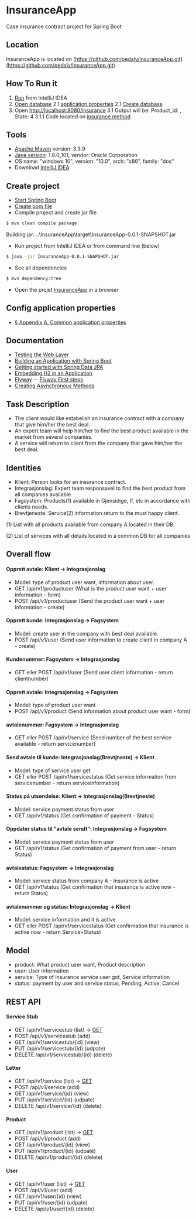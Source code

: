 # InsuranceApp
Case insurance contract project for Spring Boot

## Location
InsuranceApp is located on [https://github.com/pedalv/InsuranceApp.git](https://github.com/pedalv/InsuranceApp.git)

## How To Run it
1. [Run](https://github.com/pedalv/InsuranceApp/blob/master/src/main/java/no/insurance/InsuranceAppApplication.java) from IntelliJ IDEA 
2. [Open database](http://localhost:8080/h2/)
2.1 [application.properties](https://github.com/pedalv/InsuranceApp/blob/master/src/main/resources/application.properties)
2.1 [Create database](https://github.com/pedalv/InsuranceApp/tree/master/src/main/resources/db.migration)
3. Open [http://localhost:8080/insurance](http://localhost:8080/insurance) 
3.1 Output will be: Product_id: <nnn>, State: 4
3.1.1 Code located on [insurance method](https://github.com/pedalv/InsuranceApp/blob/master/src/main/java/no/insurance/controller/HomeController.java)

## Tools
- [Apache Maven](https://maven.apache.org/download.cgi) version: 3.3.9
- [Java version](http://www.oracle.com/technetwork/java/javase/downloads/index-jsp-138363.html): 1.8.0_101, vendor: Oracle Corporation
- OS name: "windows 10", version: "10.0", arch: "x86", family: "dos"
- Download [IntelliJ IDEA](http://www.jetbrains.com/idea/download/index.html#section=windows)

## Create project
- [Start Spring Boot](http://docs.spring.io/spring-boot/docs/current-SNAPSHOT/reference/htmlsingle/#getting-started)
- [Create pom file](http://start.spring.io/)
- Compile project and create jar file
```bash
$ mvn clean compile package
```
Building jar: ..\InsuranceApp\target\InsuranceApp-0.0.1-SNAPSHOT.jar
- Run project from IntelliJ IDEA or from command line (below)
```bash
$ java -jar InsuranceApp-0.0.1-SNAPSHOT.jar 
```
- See all dependencies
```bash
$ mvn dependency:tree
```
- Open the projet [InsuranceApp](http://localhost:8080) in a browser

## Config application properties
- [§ Appendix A. Common application properties](http://docs.spring.io/spring-boot/docs/current/reference/html/common-application-properties.html)

## Documentation
- [Testing the Web Layer](https://spring.io/guides/gs/testing-web/)
- [Building an Application with Spring Boot](https://spring.io/guides/gs/spring-boot/)
- [Getting started with Spring Data JPA](https://github.com/pedalv/InsuranceApp)
- [Embedding H2 in an Application](http://h2database.com/html/quickstart.html)
- [Flyway](https://github.com/flyway/flyway)
-- [Flyway First steps](https://flywaydb.org/getstarted/firststeps/maven)
- [Creating Asynchronous Methods](https://spring.io/guides/gs/async-method/)

## Task Description
- The client would like estabelish an insurance contract with a company that give him/her the best deal.
- An expert team will help him/her to find the best product available in the market from several companies.
- A service will return to client from the company that gave him/her the best deal.

## Identities
- Klient: Person looks for an insurance contract. 
- Integrasjonslag: Expert team responsavel to find the best product from all companies available.
- Fagsystem: Products(1) available in Gjensidige, If, etc in accordance with clients needs.
- Brevtjeneste: Service(2) information return to the must happy client.

(1) List with all products available from company A located in their DB.

(2) List of services with all details located in a common DB for all companies

## Overall flow
#### Opprett avtale: Klient -> Integrasjonslag
+ Model:  type of product user want, information about user.
+ GET /api/v1/productuser (What is the product user want + user information - form) 
+ POST /api/v1/productuser (Send the product user want + user information - create) 

#### Opprett kunde: Integrasjonslag -> Fagsystem
+ Model: create user in the company with best deal available.
+ POST /api/v1/user (Send user information to create client in company A - create)

#### Kundenummer: Fagsystem -> Integrasjonslag
+ GET eller POST /api/v1/user (Send user client information - return clientnumber)

#### Opprett avtale: Integrasjonslag -> Fagsystem
+ Model: type of product user want
+ POST /api/v1/product (Send information about product user want - form) 

#### avtalenummer: Fagsystem -> Integrasjonslag
+ GET eller POST /api/v1/service (Send number of the best service available - return servicenumber) 

#### Send avtale til kunde: Integrasjonslag(Brevtjneste) -> Klient 
+ Model: type of service user get
+ GET eller POST /api/v1/servicestatus (Get service information from  servicenumber - return serviceinformation)

#### Status på utsendelse: Klient -> Integrasjonslag(Brevtjneste) 
+ Model: service payment status from user
+ GET /api/v1/status (Get confirmation of payment - Status) 

#### Oppdater status til "avtale sendt": Integrasjonslag -> Fagsystem
+ Model: service payment status from user
+ GET /api/v1/status (Get confirmation of payment from user - return Status) 

#### avtalestatus: Fagsystem -> Integrasjonslag 
+ Model: service status from company A - Insurance is active
+ GET /api/v1/status (Get confirmation that insurance is active now - return Status) 

#### avtalenummer og status: Integrasjonslag -> Klient
+ Model: service information and it is active
+ GET eller POST /api/v1/servicestatus (Get confirmation that insurance is active now - return Service+Status)

## Model
- product: What product user want, Product description
- user: User information 
- service: Type of insurance service user got, Service information 
- status: payment by user and service status, Pending, Active, Cancel 

## REST API
#### Service Stub
- GET /api/v1/servicestub (list) -> [GET](http://localhost:8080/api/v1/letterstub) 
- POST /api/v1/servicestub (add)
- GET /api/v1/servicestub/{id} (view)
- PUT /api/v1/servicestub/{id} (udpate)
- DELETE /api/v1/servicestub/{id} (delete)

#### Letter
- GET /api/v1/service (list) -> [GET](http://localhost:8080/api/v1/letter) 
- POST /api/v1/service (add) 
- GET /api/v1/service/{id} (view) 
- PUT /api/v1/service/{id} (udpate) 
- DELETE /api/v1/service/{id} (delete)

#### Product
- GET /api/v1/product (list) -> [GET](http://localhost:8080/api/v1/product) 
- POST /api/v1/product (add)
- GET /api/v1/product/{id} (view)
- PUT /api/v1/product/{id} (udpate)
- DELETE /api/v1/product/{id} (delete)

#### User
- GET /api/v1/user (list) -> [GET](http://localhost:8080/api/v1/user) 
- POST /api/v1/user (add)
- GET /api/v1/user/{id} (view)
- PUT /api/v1/user/{id} (udpate)
- DELETE /api/v1/user/{id} (delete)